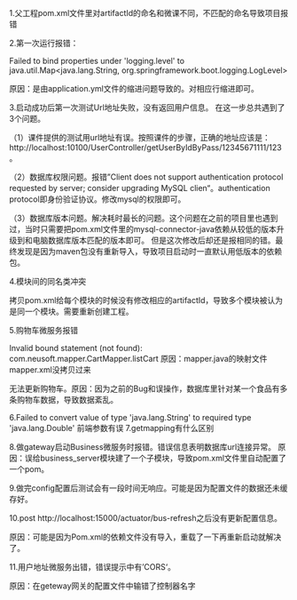 1.父工程pom.xml文件里对artifactId的命名和微课不同，不匹配的命名导致项目报错

2.第一次运行报错： 

Failed to bind properties under 'logging.level' to java.util.Map<java.lang.String, org.springframework.boot.logging.LogLevel>

原因：是由application.yml文件的缩进问题导致的。对相应行缩进即可。

3.启动成功后第一次测试Url地址失败，没有返回用户信息。 
在这一步总共遇到了3个问题。 

（1）课件提供的测试用url地址有误。按照课件的步骤，正确的地址应该是：http://localhost:10100/UserController/getUserByIdByPass/12345671111/123。

（2）数据库权限问题。报错”Client does not support authentication protocol requested by server; consider upgrading MySQL clien“。authentication protocol即身份验证协议。修改mysql的权限即可。

（3）数据库版本问题。解决耗时最长的问题。这个问题在之前的项目里也遇到过，当时只需要把pom.xml文件里的mysql-connector-java依赖从较低的版本升级到和电脑数据库版本匹配的版本即可。
但是这次修改后却还是报相同的错。最终发现是因为maven包没有重新导入，导致项目启动时一直默认用低版本的依赖包。

4.模块间的同名类冲突
 
拷贝pom.xml给每个模块的时候没有修改相应的artifactId，导致多个模块被认为是同一个模块。需要重新创建工程。

5.购物车微服务报错

Invalid bound statement (not found): com.neusoft.mapper.CartMapper.listCart 原因：mapper.java的映射文件mapper.xml没拷贝过来


无法更新购物车。原因：因为之前的Bug和误操作，数据库里针对某一个食品有多条购物车数据，导致数据紊乱。
  
6.Failed to convert value of type 'java.lang.String' to required type 'java.lang.Double'
前端参数有误
7.getmapping有什么区别

8.做gateway启动Business微服务时报错。错误信息表明数据库url连接异常。
原因：误给business_server模块建了一个子模块，导致pom.xml文件里自动配置了一个<packaging>pom</packaging>。


9.做完config配置后测试会有一段时间无响应。可能是因为配置文件的数据还未缓存好。

10.post http://localhost:15000/actuator/bus-refresh之后没有更新配置信息。

原因：可能是因为Pom.xml的依赖文件没有导入，重载了一下再重新启动就解决了。

11.用户地址微服务出错，错误提示中有’CORS‘。

原因：在geteway网关的配置文件中输错了控制器名字